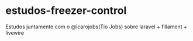 # estudos-freezer-control
Estudos juntamente com o @icarojobs(Tio Jobs) sobre laravel + fillament + livewire
